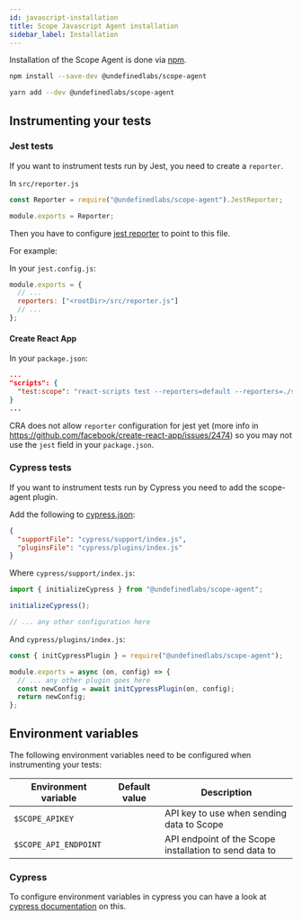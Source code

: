 ```yaml
---
id: javascript-installation
title: Scope Javascript Agent installation
sidebar_label: Installation
---
```


Installation of the Scope Agent is done via [npm](https://www.npmjs.com/package/@undefinedlabs/scope-agent).

<!--DOCUSAURUS_CODE_TABS-->
<!--npm-->

```bash
npm install --save-dev @undefinedlabs/scope-agent
```

<!--yarn-->

```bash
yarn add --dev @undefinedlabs/scope-agent
```

<!--END_DOCUSAURUS_CODE_TABS-->

## Instrumenting your tests

### Jest tests

If you want to instrument tests run by Jest, you need to create a `reporter`.

In `src/reporter.js`

```javascript
const Reporter = require("@undefinedlabs/scope-agent").JestReporter;

module.exports = Reporter;
```

Then you have to configure [jest reporter](https://jestjs.io/docs/en/configuration#reporters-array-modulename-modulename-options)
to point to this file.

For example:

In your `jest.config.js`:

```javascript
module.exports = {
  // ...
  reporters: ["<rootDir>/src/reporter.js"]
  // ...
};
```

#### Create React App

In your `package.json`:

```json
...
"scripts": {
  "test:scope": "react-scripts test --reporters=default --reporters=./src/reporter.js"
}
...
```

CRA does not allow `reporter` configuration for jest yet (more info in https://github.com/facebook/create-react-app/issues/2474) so you may not use the `jest` field in your `package.json`.

### Cypress tests

If you want to instrument tests run by Cypress you need to add the scope-agent plugin.

Add the following to [cypress.json](https://docs.cypress.io/guides/references/configuration.html#Folders-Files):

```json
{
  "supportFile": "cypress/support/index.js",
  "pluginsFile": "cypress/plugins/index.js"
}
```

Where `cypress/support/index.js`:

```javascript
import { initializeCypress } from "@undefinedlabs/scope-agent";

initializeCypress();

// ... any other configuration here
```

And `cypress/plugins/index.js`:

```javascript
const { initCypressPlugin } = require("@undefinedlabs/scope-agent");

module.exports = async (on, config) => {
  // ... any other plugin goes here
  const newConfig = await initCypressPlugin(on, config);
  return newConfig;
};
```

## Environment variables

The following environment variables need to be configured when instrumenting your tests:

| Environment variable  | Default value | Description                                            |
| --------------------- | ------------- | ------------------------------------------------------ |
| `$SCOPE_APIKEY`       |               | API key to use when sending data to Scope              |
| `$SCOPE_API_ENDPOINT` |               | API endpoint of the Scope installation to send data to |

### Cypress

To configure environment variables in cypress you can have a look at [cypress documentation](https://docs.cypress.io/guides/guides/environment-variables.html#Setting) on this.
